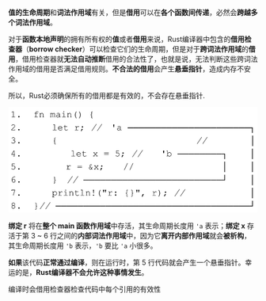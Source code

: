 
**值的生命周期**和**词法作用域**有关，但是**借用**可以在**各个函数间传递**，必然会**跨越多个词法作用域**。

对于**函数本地声明**的拥有所有权的**值**或者**借用**来说，Rust编译器中包含的**借用检查器**（**borrow checker**）可以检查它们的生命周期，但是对于**跨词法作用域**的**借用**，借用检查器就**无法自动推断**借用的合法性了，也就是说，无法判断这些跨词法作用域的借用是否满足借用规则。**不合法的借用**会产生**悬垂指针**，造成内存不安全。

所以，Rust必须确保所有的借用都是有效的，不会存在悬垂指针.

![2021-12-08-20-26-08.png](./images/2021-12-08-20-26-08.png)

**绑定 r** 将在**整个 main 函数作用域**中存活，其生命周期长度用 `'a` 表示；**绑定 x** 存活于第 3 ~ 6 行之间的**内部词法作用域**中，因为它**离开内部作用域**就会**被析构**，其生命周期长度用 `'b` 表示，`'b` 要比 `'a` 小很多。

**如果**该代码**正常通过编译**，则在运行时，第 5 行代码就会产生一个悬垂指针。幸运的是，**Rust编译器不会允许这种事情发生**。

编译时会借用检查器检查代码中每个引用的有效性

